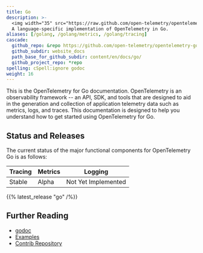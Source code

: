 ```yaml
---
title: Go
description: >-
  <img width="35" src="https://raw.github.com/open-telemetry/opentelemetry.io/main/iconography/32x32/Golang_SDK.svg"></img>
  A language-specific implementation of OpenTelemetry in Go.
aliases: [/golang, /golang/metrics, /golang/tracing]
cascade:
  github_repo: &repo https://github.com/open-telemetry/opentelemetry-go
  github_subdir: website_docs
  path_base_for_github_subdir: content/en/docs/go/
  github_project_repo: *repo
spelling: cSpell:ignore godoc
weight: 16
---
```


This is the OpenTelemetry for Go documentation. OpenTelemetry is an observability framework -- an API, SDK, and tools that are designed to aid in the generation and collection of application telemetry data such as metrics, logs, and traces. This documentation is designed to help you understand how to get started using OpenTelemetry for Go.

## Status and Releases

The current status of the major functional components for OpenTelemetry Go is as follows:

| Tracing | Metrics | Logging |
| ------- | ------- | ------- |
| Stable  | Alpha   | Not Yet Implemented |

{{% latest_release "go" /%}}

## Further Reading

- [godoc](https://pkg.go.dev/go.opentelemetry.io/otel)
- [Examples](https://github.com/open-telemetry/opentelemetry-go/tree/main/example)
- [Contrib Repository](https://github.com/open-telemetry/opentelemetry-go-contrib)
